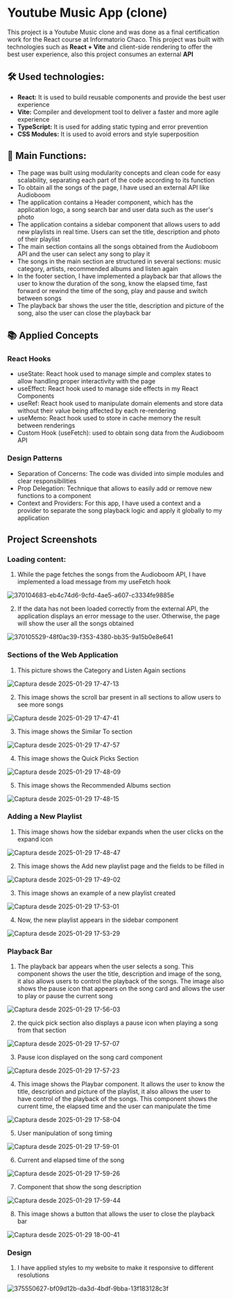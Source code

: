 # Youtube Music App (clone) 
This project is a Youtube Music clone and was done as a final certification work for the React course at Informatorio Chaco. This project was built with technologies such as <b>React + Vite</b> and client-side rendering to offer the best user experience, also this project consumes an external <b>API</b>

## 🛠️ Used technologies:
- **React:** It is used to build reusable components and provide the best user experience
- **Vite:** Compiler and development tool to deliver a faster and more agile experience
- **TypeScript:** It is used for adding static typing and error prevention
- **CSS Modules:** It is used to avoid errors and style superposition

## 🚀 Main Functions:
- The page was built using modularity concepts and clean code for easy scalability, separating each part of the code according to its function
- To obtain all the songs of the page, I have used an external API like Audioboom
- The application contains a Header component, which has the application logo, a song search bar and user data such as the user's photo
- The application contains a sidebar component that allows users to add new playlists in real time. Users can set the title, description and photo of their playlist
- The main section contains all the songs obtained from the Audioboom API and the user can select any song to play it
- The songs in the main section are structured in several sections: music category, artists, recommended albums and listen again
- In the footer section, I have implemented a playback bar that allows the user to know the duration of the song, know the elapsed time, fast forward or rewind the time of the song, play and pause and switch between songs
- The playback bar shows the user the title, description and picture of the song, also the user can close the playback bar

## 📚 Applied Concepts
### React Hooks
- useState: React hook used to manage simple and complex states to allow handling proper interactivity with the page
- useEffect: React hook used to manage side effects in my React Components
- useRef: React hook used to manipulate domain elements and store data without their value being affected by each re-rendering
- useMemo: React hook used to store in cache memory the result between renderings
- Custom Hook (useFetch): used to obtain song data from the Audioboom API

### Design Patterns
- Separation of Concerns: The code was divided into simple modules and clear responsibilities
- Prop Delegation: Technique that allows to easily add or remove new functions to a component
- Context and Providers: For this app, I have used a context and a provider to separate the song playback logic and apply it globally to my application

## Project Screenshots
### Loading content:
1) While the page fetches the songs from the Audioboom API, I have implemented a load message from my useFetch hook

![370104683-eb4c74d6-9cfd-4ae5-a607-c3334fe9885e](https://github.com/user-attachments/assets/4cb9a686-e51e-4fcf-830d-e4dd456cb69f)

2) If the data has not been loaded correctly from the external API, the application displays an error message to the user. Otherwise, the page will show the user all the songs obtained

![370105529-48f0ac39-f353-4380-bb35-9a15b0e8e641](https://github.com/user-attachments/assets/bd01c8e7-1016-4473-9ef1-5cf9408e6dc5)

### Sections of the Web Application

1) This picture shows the Category and Listen Again sections

![Captura desde 2025-01-29 17-47-13](https://github.com/user-attachments/assets/ecba9522-56fa-479b-9727-560ba1831702)

2) This image shows the scroll bar present in all sections to allow users to see more songs

![Captura desde 2025-01-29 17-47-41](https://github.com/user-attachments/assets/1015f7c3-31cf-4f4b-900c-1253a7985d2c)

3) This image shows the Similar To section

![Captura desde 2025-01-29 17-47-57](https://github.com/user-attachments/assets/5117e4cf-952e-45a3-9228-f147827a14cd)

4) This image shows the Quick Picks Section

![Captura desde 2025-01-29 17-48-09](https://github.com/user-attachments/assets/d2cf7860-b7e5-4ddc-a476-4f088b4e2ca2)

5) This image shows the Recommended Albums section 

![Captura desde 2025-01-29 17-48-15](https://github.com/user-attachments/assets/2be2682d-4b2a-4e9e-a9e6-87a4df0f04df)

### Adding a New Playlist

1) This image shows how the sidebar expands when the user clicks on the expand icon

![Captura desde 2025-01-29 17-48-47](https://github.com/user-attachments/assets/915d62aa-4f68-4eea-a998-8dbbae1c720f)

2) This image shows the Add new playlist page and the fields to be filled in

![Captura desde 2025-01-29 17-49-02](https://github.com/user-attachments/assets/a5a56723-c9e7-4abd-ad30-101c8291c7e8)

3) This image shows an example of a new playlist created

![Captura desde 2025-01-29 17-53-01](https://github.com/user-attachments/assets/5dd66406-15a0-4465-980a-bffba4747d59)

4) Now, the new playlist appears in the sidebar component

![Captura desde 2025-01-29 17-53-29](https://github.com/user-attachments/assets/574e3069-a1b2-4751-9b73-57eacc4a5c30)

### Playback Bar

1) The playback bar appears when the user selects a song. This component shows the user the title, description and image of the song, it also allows users to control the playback of the songs. The image also shows the pause icon that appears on the song card and allows the user to play or pause the current song

![Captura desde 2025-01-29 17-56-03](https://github.com/user-attachments/assets/c6d39f4d-a73f-425b-bf60-c64c77b9b9bd)

2) the quick pick section also displays a pause icon when playing a song from that section

![Captura desde 2025-01-29 17-57-07](https://github.com/user-attachments/assets/b9c912c7-ddcc-494e-a790-57a981e7196c)

3) Pause icon displayed on the song card component

![Captura desde 2025-01-29 17-57-23](https://github.com/user-attachments/assets/f6255f0a-7f07-41a1-bdba-56ec0eb17bf9)

4) This image shows the Playbar component. It allows the user to know the title, description and picture of the playlist, it also allows the user to have control of the playback of the songs. This component shows the current time, the elapsed time and the user can manipulate the time

![Captura desde 2025-01-29 17-58-04](https://github.com/user-attachments/assets/771184ca-1859-4fe4-a5de-b71e508dd6fb)

5) User manipulation of song timing

![Captura desde 2025-01-29 17-59-01](https://github.com/user-attachments/assets/81703c10-c168-4338-9453-923d0df074c6)


6) Current and elapsed time of the song

![Captura desde 2025-01-29 17-59-26](https://github.com/user-attachments/assets/e5f7956a-3f6b-4760-bbad-c70f297997f2)

7) Component that show the song description

![Captura desde 2025-01-29 17-59-44](https://github.com/user-attachments/assets/7c5c9a34-0e17-486f-b1f6-84fe4839382a)

8) This image shows a button that allows the user to close the playback bar

![Captura desde 2025-01-29 18-00-41](https://github.com/user-attachments/assets/52ad220f-2b04-42bd-815c-afa4b76ccc30)

### Design

1) I have applied styles to my website to make it responsive to different resolutions

![375550627-bf09d12b-da3d-4bdf-9bba-13f183128c3f](https://github.com/user-attachments/assets/4d08e035-4f91-4da3-ac84-afcc9eb3907d)



